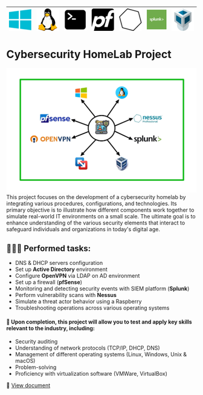 | ![Windows](images/windows-icon.png) | ![Linux](images/linux-icon.png) | ![Terminal](images/terminal.png)| ![pfSense](images/pfSense.png) | ![Nessus](images/nessus-icon.png) | ![Splunk](images/logo-splunk.jpeg) | ![VirtualBox](images/virtualbox.png) |
|:--:|:--:|:--:|:--:|:--:|:--:|:--:|

# Cybersecurity HomeLab Project
![Diagram](images/homelab_diagram.jpg)
This project focuses on the development of a cybersecurity homelab by integrating various procedures, configurations, and technologies. Its primary objective is to illustrate how different components work together to simulate real-world IT environments on a small scale. The ultimate goal is to enhance understanding of the various security elements that interact to safeguard individuals and organizations in today's digital age.

## 👨🏼‍💻 Performed tasks:
- DNS & DHCP servers configuration
- Set up **Active Directory** environment
- Configure **OpenVPN** via LDAP on AD environment
- Set up a firewall (**pfSense**)
- Monitoring and detecting security events with SIEM platform (**Splunk**)
- Perform vulnerability scans with **Nessus**
- Simulate a threat actor behavior using a Raspberry
- Troubleshooting operations across various operating systems

#### 🧠 Upon completion, this project will allow you to test and apply key skills relevant to the industry, including:

- Security auditing 
- Understanding of network protocols (TCP/IP, DHCP, DNS)
- Management of different operating systems (Linux, Windows, Unix & macOS)
- Problem-solving 
- Proficiency with virtualization software (VMWare, VirtualBox)

🔗 [View document](Cybersecurity_HomeLab.pdf)
